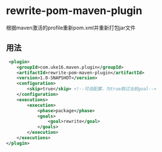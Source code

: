 # rewrite-pom-maven-plugin

根据maven激活的profile重新pom.xml并重新打包jar文件

## 用法

```xml
 <plugin>
    <groupId>com.uke16.maven.plugin</groupId>
    <artifactId>rewrite-pom-maven-plugin</artifactId>
    <version>1.0-SNAPSHOT</version>
    <configuration>
        <skip>true</skip> <!--可选配置，为true跳过当前goal-->
    </configuration>
    <executions>
        <execution>
            <phase>package</phase>
            <goals>
                <goal>rewrite</goal>
            </goals>
        </execution>
    </executions>
</plugin>
```

